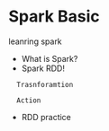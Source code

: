 # Spark Basic

leanring spark

*  What is Spark?
*  Spark RDD!
```
  Trasnforamtion
```
```
  Action
```

*  RDD practice

